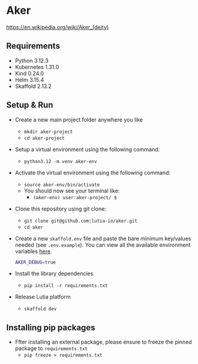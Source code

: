 # Aker

<https://en.wikipedia.org/wiki/Aker_(deity)>

## Requirements

- Python 3.12.3
- Kubernetes 1.31.0
- Kind 0.24.0
- Helm 3.15.4
- Skaffold 2.13.2

## Setup & Run

- Create a new main project folder anywhere you like
  - `mkdir aker-project`
  - `cd aker-project`
- Setup a virtual environment using the following command:
  - `python3.12 -m venv aker-env`
- Activate the virtual environment using the following command:
  - `source aker-env/bin/activate`
  - You should now see your terminal like:
    - `(aker-env) user:aker-project/ $`
- Clone this repository using git clone:
  - `git clone git@github.com:lutia-io/aker.git`
  - `cd aker`
- Create a new `skaffold.env` file and paste the bare minimum key/values needed (see `.env.example`). You can view all the available environment variables [here](docs/environment.md).

    ```bash
    AKER_DEBUG=true
    ```

- Install the library dependencies
  - `pip install -r requirements.txt`
- Release Lutia platform
  - `skaffold dev`

## Installing pip packages

- Ffter installing an external package, please ensure to freeze the pinned package to `requirements.txt`
  - `pip freeze > requirements.txt`
